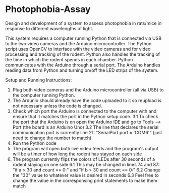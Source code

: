 # Photophobia-Assay

Design and development of a system to assess photophobia in rats/mice in response to different wavelengths of light.

This system requires a computer running Python that is connected via USB to the two video cameras and the Arduino microcontroller. The Python script uses OpenCV to interface with the video cameras and for video processing and tracking of the rodent. Python also handles the tracking of the time in which the rodent spends in each chamber. Python communicates with the Arduino through a serial port. The Arduino handles reading data from Python and turning on/off the LED strips of the system.

Setup and Running Instructions:
1. Plug both video cameras and the Arduino microcontroller (all via USB) to the computer running Python.
2. The Ardunio should already have the code uploaded to it so reupload is not necessary unless the code is changed.
3. Check which port the Arduino is connected to the computer with and ensure that it matches the port in the Python setup code.
3.1 To check the port that the Arduino is on open the Arduino IDE and go to Tools --> Port (the board is an Arduino Uno)
3.2 The line that declares the serial communication port is currently line 21: "SerialPort.port = 'COM6'" (just need to change the number to match)
4. Run the Python code
5. The program will open both live video feeds and the program's output will be a timer of how long the rodent has stayed on each side
6. The program currently flips the colors of LEDs after 30 seconds of a rodent staying on one side 
    6.1 This may be changed in lines 74 and 87: "if a > 30 and count == 0:" and "if b > 30 and count == 0:"
    6.2 Change the "30" value to whatever value is desired in seconds
    6.3 Feel free to change the value in the corresponsing print statements to make them match
